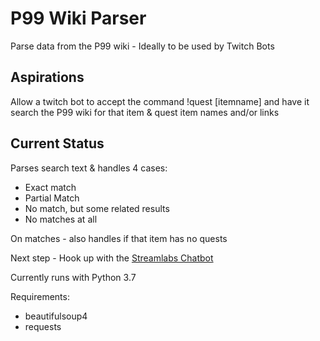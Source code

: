 # P99 Wiki Parser
Parse data from the P99 wiki - Ideally to be used by Twitch Bots

## Aspirations

Allow a twitch bot to accept the command !quest [itemname] and have it search the P99 wiki for that item & quest item names and/or links

## Current Status

Parses search text & handles 4 cases:
 - Exact match
 - Partial Match
 - No match, but some related results
 - No matches at all

On matches - also handles if that item has no quests

Next step - Hook up with the [Streamlabs Chatbot](https://streamlabs.com/chatbot)

Currently runs with Python 3.7

Requirements: 
- beautifulsoup4
- requests
